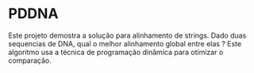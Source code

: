 # PDDNA
Este projeto demostra a solução para alinhamento de strings. Dado duas sequencias de DNA, qual o melhor alinhamento global entre elas ? Este algoritmo usa a técnica de programação dinâmica para otimizar o comparação.

